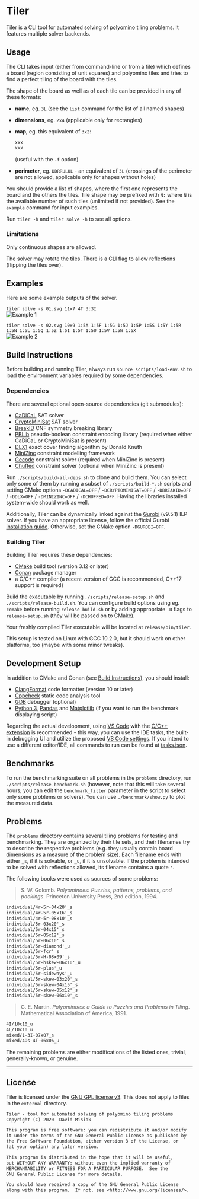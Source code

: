 # Tiler

Tiler is a CLI tool for automated solving of [polyomino](https://en.wikipedia.org/wiki/Polyomino)
tiling problems. It features multiple solver backends.

## Usage

The CLI takes input (either from command-line or from a file) which defines a board (region
consisting of unit squares) and polyomino tiles and tries to find a perfect tiling of the board with
the tiles.

The shape of the board as well as of each tile can be provided in any of these formats:

- **name**, eg. `3L` (see the `list` command for the list of all named shapes)

- **dimensions**, eg. `2x4` (applicable only for rectangles)

- **map**, eg. this equivalent of `3x2`:

  ```txt
  xxx
  xxx
  ```

  (useful with the `-f` option)

- **perimeter**, eg. `DDRRULUL` - an equivalent of `3L` (crossings of the perimeter are not allowed,
  applicable only for shapes without holes)

You should provide a list of shapes, where the first one represents the board and the others the
tiles. Tile shape may be prefixed with `N:` where `N` is the available number of such tiles
(unlimited if not provided). See the `example` command for input examples.

Run `tiler -h` and `tiler solve -h` to see all options.

### Limitations

Only continuous shapes are allowed.

The solver may rotate the tiles. There is a CLI flag to allow reflections (flipping the tiles over).

## Examples

Here are some example outputs of the solver.

`tiler solve -s 01.svg 11x7 4T 3:3I`\
![Example 1](examples/01.svg)

`tiler solve -s 02.svg 10x9 1:5A 1:5F 1:5G 1:5J 1:5P 1:5S 1:5Y 1:5R 1:5N 1:5L 1:5Q 1:5Z 1:5I 1:5T 1:5U 1:5V 1:5W 1:5X`\
![Example 2](examples/02.svg)

## Build Instructions

Before building and running Tiler, always run `source scripts/load-env.sh` to load the environment
variables required by some dependencies.

### Dependencies

There are several optional open-source dependencies (git submodules):

- [CaDiCaL](https://github.com/arminbiere/cadical) SAT solver
- [CryptoMiniSat](https://github.com/msoos/cryptominisat) SAT solver
- [BreakID](https://github.com/meelgroup/breakid) CNF symmetry breaking library
- [PBLib](https://github.com/master-keying/pblib) pseudo-boolean constraint encoding library
  (required when either CaDiCaL or CryptoMiniSat is present)
- [DLX1](https://www-cs-faculty.stanford.edu/~knuth/programs.html) exact cover finding algorithm by
  Donald Knuth
- [MiniZinc](https://www.minizinc.org/) constraint modelling framework
- [Gecode](https://www.gecode.org/) constraint solver (required when MiniZinc is present)
- [Chuffed](https://github.com/chuffed/chuffed) constraint solver (optional when MiniZinc is
  present)

Run `./scripts/build-all-deps.sh` to clone and build them. You can select only some of them by
running a subset of `./scripts/build-*.sh` scripts and setting CMake options `-DCADICAL=OFF` /
`-DCRYPTOMINISAT=OFF` / `-DBREAKID=OFF` / `-DDLX=OFF` / `-DMINIZINC=OFF` / `-DCHUFFED=OFF`. Having
the libraries installed system-wide should work as well.

Additionally, Tiler can be dynamically linked against the
[Gurobi](https://www.gurobi.com/products/gurobi-optimizer/) (v9.5.1) ILP solver. If you have an
appropriate license, follow the official Gurobi
[installation guide](https://www.gurobi.com/documentation/9.5/quickstart_linux/index.html).
Otherwise, set the CMake option `-DGUROBI=OFF`.

### Building Tiler

Building Tiler requires these dependencies:

- [CMake](https://cmake.org/) build tool (version 3.12 or later)
- [Conan](https://conan.io/) package manager
- a C/C++ compiler (a recent version of GCC is recommended, C++17 support is required)

Build the exacutable by running `./scripts/release-setup.sh` and `./scripts/release-build.sh`. You
can configure build options using eg. `ccmake` before running `release-build.sh` or by adding
appropriate `-D` flags to `release-setup.sh` (they will be passed on to CMake).

Your freshly compiled Tiler executable will be located at `release/bin/tiler`.

This setup is tested on Linux with GCC 10.2.0, but it should work on other platforms, too (maybe
with some minor tweaks).

## Development Setup

In addition to CMake and Conan (see [Build Instructions](#build-instructions)), you should install:

- [ClangFormat](https://clang.llvm.org/docs/ClangFormat.html) code formatter (version 10 or later)
- [Cppcheck](http://cppcheck.sourceforge.net/) static code analysis tool
- [GDB](https://www.gnu.org/software/gdb/) debugger (optional)
- [Python 3](https://www.python.org/), [Pandas](https://pandas.pydata.org/) and
  [Matplotlib](https://matplotlib.org/) (if you want to run the benchmark displaying script)

Regarding the actual development, using [VS Code](https://code.visualstudio.com/) with the [C/C++
extension](https://marketplace.visualstudio.com/items?itemName=ms-vscode.cpptools) is recommended -
this way, you can use the IDE tasks, the built-in debugging UI and utilize the proposed [VS Code
settings](./.vscode/example.settings.json). If you intend to use a different editor/IDE, all
commands to run can be found at [tasks.json](./.vscode/tasks.json).

## Benchmarks

To run the benchmarking suite on all problems in the `problems` directory, run
`./scripts/release-benchmark.sh` (however, note that this will take several hours; you can edit the
`benchmark_filter` parameter in the script to select only some problems or solvers). You can use
`./benchmark/show.py` to plot the measured data.

## Problems

The `problems` directory contains several tiling problems for testing and benchmarking. They are
organized by their tile sets, and their filenames try to describe the respective problems (e.g. they
usually contain board dimensions as a measure of the problem size). Each filename ends with either
`_s`, if it is solvable, or `_u`, if it is unsolvable. If the problem is intended to be solved with
reflections allowed, its filename contains a quote `'`.

The following books were used as sources of some problems:

> S. W. Golomb. *Polyominoes: Puzzles, patterns, problems, and packings*. Princeton University Press,
2nd edition, 1994.

```txt
individual/4r-5r-04x20'_s
individual/4r-5r-05x16'_s
individual/4r-5r-08x10'_s
individual/5r-03x20'_s
individual/5r-04x15'_s
individual/5r-05x12'_s
individual/5r-06x10'_s
individual/5r-diamond'_u
individual/5r-fcr'_s
individual/5r-H-08x09'_s
individual/5r-hskew-06x10'_u
individual/5r-plus'_u
individual/5r-sideways'_u
individual/5r-skew-03x20'_s
individual/5r-skew-04x15'_s
individual/5r-skew-05x12'_s
individual/5r-skew-06x10'_s
```

> G. E. Martin. *Polyominoes: a Guide to Puzzles and Problems in Tiling*. Mathematical Association of
America, 1991.

```txt
4I/10x10_u
4L/10x10_u
mixed/1-3I-07x07_s
mixed/4Os-4T-06x06_u
```

The remaining problems are either modifications of the listed ones, trivial, generally-known, or
genuine.

---

## License

Tiler is licensed under the [GNU GPL license v3](./LICENSE). This does not apply to files in the
`external` directory.

```txt
Tiler - tool for automated solving of polyomino tiling problems
Copyright (C) 2020  David Misiak

This program is free software: you can redistribute it and/or modify
it under the terms of the GNU General Public License as published by
the Free Software Foundation, either version 3 of the License, or
(at your option) any later version.

This program is distributed in the hope that it will be useful,
but WITHOUT ANY WARRANTY; without even the implied warranty of
MERCHANTABILITY or FITNESS FOR A PARTICULAR PURPOSE.  See the
GNU General Public License for more details.

You should have received a copy of the GNU General Public License
along with this program.  If not, see <http://www.gnu.org/licenses/>.
```
